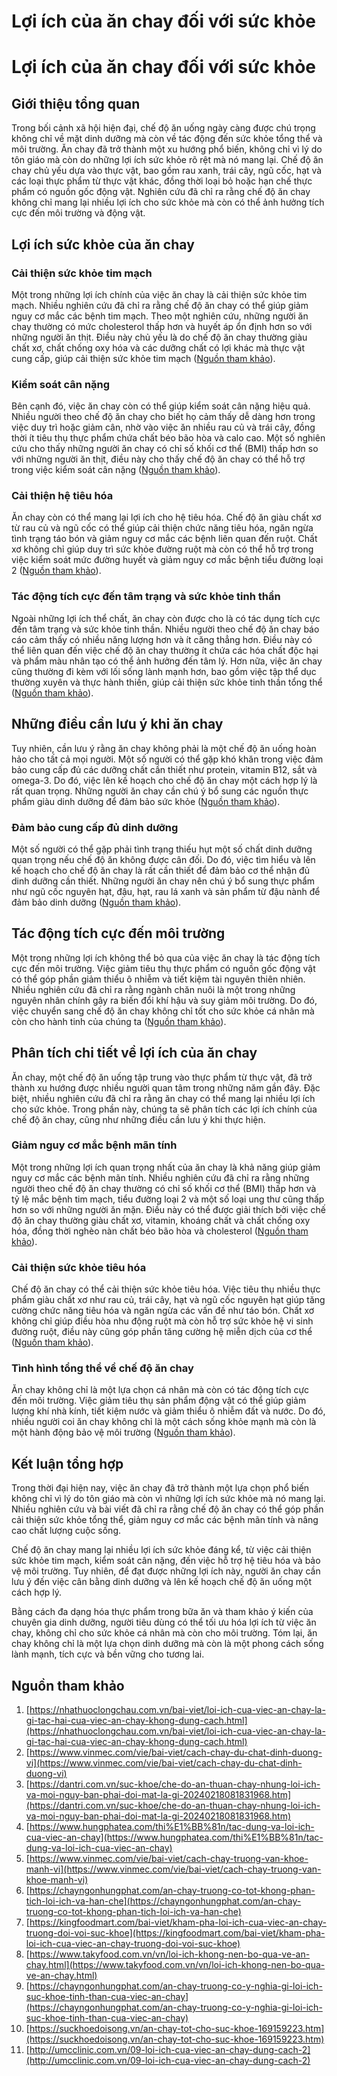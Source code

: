 # Lợi ích của ăn chay đối với sức khỏe

# Lợi ích của ăn chay đối với sức khỏe

## Giới thiệu tổng quan

Trong bối cảnh xã hội hiện đại, chế độ ăn uống ngày càng được chú trọng không chỉ về mặt dinh dưỡng mà còn về tác động đến sức khỏe tổng thể và môi trường. Ăn chay đã trở thành một xu hướng phổ biến, không chỉ vì lý do tôn giáo mà còn do những lợi ích sức khỏe rõ rệt mà nó mang lại. Chế độ ăn chay chủ yếu dựa vào thực vật, bao gồm rau xanh, trái cây, ngũ cốc, hạt và các loại thực phẩm từ thực vật khác, đồng thời loại bỏ hoặc hạn chế thực phẩm có nguồn gốc động vật. Nghiên cứu đã chỉ ra rằng chế độ ăn chay không chỉ mang lại nhiều lợi ích cho sức khỏe mà còn có thể ảnh hưởng tích cực đến môi trường và động vật.

## Lợi ích sức khỏe của ăn chay

### Cải thiện sức khỏe tim mạch

Một trong những lợi ích chính của việc ăn chay là cải thiện sức khỏe tim mạch. Nhiều nghiên cứu đã chỉ ra rằng chế độ ăn chay có thể giúp giảm nguy cơ mắc các bệnh tim mạch. Theo một nghiên cứu, những người ăn chay thường có mức cholesterol thấp hơn và huyết áp ổn định hơn so với những người ăn thịt. Điều này chủ yếu là do chế độ ăn chay thường giàu chất xơ, chất chống oxy hóa và các dưỡng chất có lợi khác mà thực vật cung cấp, giúp cải thiện sức khỏe tim mạch ([Nguồn tham khảo](https://www.hungphatea.com/thi%E1%BB%81n/tac-dung-va-loi-ich-cua-viec-an-chay)).

### Kiểm soát cân nặng

Bên cạnh đó, việc ăn chay còn có thể giúp kiểm soát cân nặng hiệu quả. Nhiều người theo chế độ ăn chay cho biết họ cảm thấy dễ dàng hơn trong việc duy trì hoặc giảm cân, nhờ vào việc ăn nhiều rau củ và trái cây, đồng thời ít tiêu thụ thực phẩm chứa chất béo bão hòa và calo cao. Một số nghiên cứu cho thấy những người ăn chay có chỉ số khối cơ thể (BMI) thấp hơn so với những người ăn thịt, điều này cho thấy chế độ ăn chay có thể hỗ trợ trong việc kiểm soát cân nặng ([Nguồn tham khảo](https://dantri.com.vn/suc-khoe/che-do-an-thuan-chay-nhung-loi-ich-va-moi-nguy-ban-phai-doi-mat-la-gi-20240218081831968.htm)).

### Cải thiện hệ tiêu hóa

Ăn chay còn có thể mang lại lợi ích cho hệ tiêu hóa. Chế độ ăn giàu chất xơ từ rau củ và ngũ cốc có thể giúp cải thiện chức năng tiêu hóa, ngăn ngừa tình trạng táo bón và giảm nguy cơ mắc các bệnh liên quan đến ruột. Chất xơ không chỉ giúp duy trì sức khỏe đường ruột mà còn có thể hỗ trợ trong việc kiểm soát mức đường huyết và giảm nguy cơ mắc bệnh tiểu đường loại 2 ([Nguồn tham khảo](https://www.vinmec.com/vie/bai-viet/cach-chay-du-chat-dinh-duong-vi)).

### Tác động tích cực đến tâm trạng và sức khỏe tinh thần

Ngoài những lợi ích thể chất, ăn chay còn được cho là có tác dụng tích cực đến tâm trạng và sức khỏe tinh thần. Nhiều người theo chế độ ăn chay báo cáo cảm thấy có nhiều năng lượng hơn và ít căng thẳng hơn. Điều này có thể liên quan đến việc chế độ ăn chay thường ít chứa các hóa chất độc hại và phẩm màu nhân tạo có thể ảnh hưởng đến tâm lý. Hơn nữa, việc ăn chay cũng thường đi kèm với lối sống lành mạnh hơn, bao gồm việc tập thể dục thường xuyên và thực hành thiền, giúp cải thiện sức khỏe tinh thần tổng thể ([Nguồn tham khảo](https://nhathuoclongchau.com.vn/bai-viet/loi-ich-cua-viec-an-chay-la-gi-tac-hai-cua-viec-an-chay-khong-dung-cach.html)).

## Những điều cần lưu ý khi ăn chay

Tuy nhiên, cần lưu ý rằng ăn chay không phải là một chế độ ăn uống hoàn hảo cho tất cả mọi người. Một số người có thể gặp khó khăn trong việc đảm bảo cung cấp đủ các dưỡng chất cần thiết như protein, vitamin B12, sắt và omega-3. Do đó, việc lên kế hoạch cho chế độ ăn chay một cách hợp lý là rất quan trọng. Những người ăn chay cần chú ý bổ sung các nguồn thực phẩm giàu dinh dưỡng để đảm bảo sức khỏe ([Nguồn tham khảo](https://www.vinmec.com/vie/bai-viet/cach-chay-truong-van-khoe-manh-vi)).

### Đảm bảo cung cấp đủ dinh dưỡng

Một số người có thể gặp phải tình trạng thiếu hụt một số chất dinh dưỡng quan trọng nếu chế độ ăn không được cân đối. Do đó, việc tìm hiểu và lên kế hoạch cho chế độ ăn chay là rất cần thiết để đảm bảo cơ thể nhận đủ dinh dưỡng cần thiết. Những người ăn chay nên chú ý bổ sung thực phẩm như ngũ cốc nguyên hạt, đậu, hạt, rau lá xanh và sản phẩm từ đậu nành để đảm bảo dinh dưỡng ([Nguồn tham khảo](https://chayngonhungphat.com/an-chay-truong-co-tot-khong-phan-tich-loi-ich-va-han-che)).

## Tác động tích cực đến môi trường

Một trong những lợi ích không thể bỏ qua của việc ăn chay là tác động tích cực đến môi trường. Việc giảm tiêu thụ thực phẩm có nguồn gốc động vật có thể góp phần giảm thiểu ô nhiễm và tiết kiệm tài nguyên thiên nhiên. Nhiều nghiên cứu đã chỉ ra rằng ngành chăn nuôi là một trong những nguyên nhân chính gây ra biến đổi khí hậu và suy giảm môi trường. Do đó, việc chuyển sang chế độ ăn chay không chỉ tốt cho sức khỏe cá nhân mà còn cho hành tinh của chúng ta ([Nguồn tham khảo](https://nhathuoclongchau.com.vn/bai-viet/loi-ich-cua-viec-an-chay-la-gi-tac-hai-cua-viec-an-chay-khong-dung-cach.html)).

## Phân tích chi tiết về lợi ích của ăn chay

Ăn chay, một chế độ ăn uống tập trung vào thực phẩm từ thực vật, đã trở thành xu hướng được nhiều người quan tâm trong những năm gần đây. Đặc biệt, nhiều nghiên cứu đã chỉ ra rằng ăn chay có thể mang lại nhiều lợi ích cho sức khỏe. Trong phần này, chúng ta sẽ phân tích các lợi ích chính của chế độ ăn chay, cũng như những điều cần lưu ý khi thực hiện.

### Giảm nguy cơ mắc bệnh mãn tính

Một trong những lợi ích quan trọng nhất của ăn chay là khả năng giúp giảm nguy cơ mắc các bệnh mãn tính. Nhiều nghiên cứu đã chỉ ra rằng những người theo chế độ ăn chay thường có chỉ số khối cơ thể (BMI) thấp hơn và tỷ lệ mắc bệnh tim mạch, tiểu đường loại 2 và một số loại ung thư cũng thấp hơn so với những người ăn mặn. Điều này có thể được giải thích bởi việc chế độ ăn chay thường giàu chất xơ, vitamin, khoáng chất và chất chống oxy hóa, đồng thời nghèo nàn chất béo bão hòa và cholesterol ([Nguồn tham khảo](https://kingfoodmart.com/bai-viet/kham-pha-loi-ich-cua-viec-an-chay-truong-doi-voi-suc-khoe)).

### Cải thiện sức khỏe tiêu hóa

Chế độ ăn chay có thể cải thiện sức khỏe tiêu hóa. Việc tiêu thụ nhiều thực phẩm giàu chất xơ như rau củ, trái cây, hạt và ngũ cốc nguyên hạt giúp tăng cường chức năng tiêu hóa và ngăn ngừa các vấn đề như táo bón. Chất xơ không chỉ giúp điều hòa nhu động ruột mà còn hỗ trợ sức khỏe hệ vi sinh đường ruột, điều này cũng góp phần tăng cường hệ miễn dịch của cơ thể ([Nguồn tham khảo](https://www.takyfood.com.vn/vn/loi-ich-khong-nen-bo-qua-ve-an-chay.html)).

### Tình hình tổng thể về chế độ ăn chay

Ăn chay không chỉ là một lựa chọn cá nhân mà còn có tác động tích cực đến môi trường. Việc giảm tiêu thụ sản phẩm động vật có thể giúp giảm lượng khí nhà kính, tiết kiệm nước và giảm thiểu ô nhiễm đất và nước. Do đó, nhiều người coi ăn chay không chỉ là một cách sống khỏe mạnh mà còn là một hành động bảo vệ môi trường ([Nguồn tham khảo](https://dantri.com.vn/suc-khoe/che-do-an-thuan-chay-nhung-loi-ich-va-moi-nguy-ban-phai-doi-mat-la-gi-20240218081831968.htm)).

## Kết luận tổng hợp

Trong thời đại hiện nay, việc ăn chay đã trở thành một lựa chọn phổ biến không chỉ vì lý do tôn giáo mà còn vì những lợi ích sức khỏe mà nó mang lại. Nhiều nghiên cứu và bài viết đã chỉ ra rằng chế độ ăn chay có thể góp phần cải thiện sức khỏe tổng thể, giảm nguy cơ mắc các bệnh mãn tính và nâng cao chất lượng cuộc sống.

Chế độ ăn chay mang lại nhiều lợi ích sức khỏe đáng kể, từ việc cải thiện sức khỏe tim mạch, kiểm soát cân nặng, đến việc hỗ trợ hệ tiêu hóa và bảo vệ môi trường. Tuy nhiên, để đạt được những lợi ích này, người ăn chay cần lưu ý đến việc cân bằng dinh dưỡng và lên kế hoạch chế độ ăn uống một cách hợp lý.

Bằng cách đa dạng hóa thực phẩm trong bữa ăn và tham khảo ý kiến của chuyên gia dinh dưỡng, người tiêu dùng có thể tối ưu hóa lợi ích từ việc ăn chay, không chỉ cho sức khỏe cá nhân mà còn cho môi trường. Tóm lại, ăn chay không chỉ là một lựa chọn dinh dưỡng mà còn là một phong cách sống lành mạnh, tích cực và bền vững cho tương lai.

## Nguồn tham khảo

1. [https://nhathuoclongchau.com.vn/bai-viet/loi-ich-cua-viec-an-chay-la-gi-tac-hai-cua-viec-an-chay-khong-dung-cach.html](https://nhathuoclongchau.com.vn/bai-viet/loi-ich-cua-viec-an-chay-la-gi-tac-hai-cua-viec-an-chay-khong-dung-cach.html)
2. [https://www.vinmec.com/vie/bai-viet/cach-chay-du-chat-dinh-duong-vi](https://www.vinmec.com/vie/bai-viet/cach-chay-du-chat-dinh-duong-vi)
3. [https://dantri.com.vn/suc-khoe/che-do-an-thuan-chay-nhung-loi-ich-va-moi-nguy-ban-phai-doi-mat-la-gi-20240218081831968.htm](https://dantri.com.vn/suc-khoe/che-do-an-thuan-chay-nhung-loi-ich-va-moi-nguy-ban-phai-doi-mat-la-gi-20240218081831968.htm)
4. [https://www.hungphatea.com/thi%E1%BB%81n/tac-dung-va-loi-ich-cua-viec-an-chay](https://www.hungphatea.com/thi%E1%BB%81n/tac-dung-va-loi-ich-cua-viec-an-chay)
5. [https://www.vinmec.com/vie/bai-viet/cach-chay-truong-van-khoe-manh-vi](https://www.vinmec.com/vie/bai-viet/cach-chay-truong-van-khoe-manh-vi)
6. [https://chayngonhungphat.com/an-chay-truong-co-tot-khong-phan-tich-loi-ich-va-han-che](https://chayngonhungphat.com/an-chay-truong-co-tot-khong-phan-tich-loi-ich-va-han-che)
7. [https://kingfoodmart.com/bai-viet/kham-pha-loi-ich-cua-viec-an-chay-truong-doi-voi-suc-khoe](https://kingfoodmart.com/bai-viet/kham-pha-loi-ich-cua-viec-an-chay-truong-doi-voi-suc-khoe)
8. [https://www.takyfood.com.vn/vn/loi-ich-khong-nen-bo-qua-ve-an-chay.html](https://www.takyfood.com.vn/vn/loi-ich-khong-nen-bo-qua-ve-an-chay.html)
9. [https://chayngonhungphat.com/an-chay-truong-co-y-nghia-gi-loi-ich-suc-khoe-tinh-than-cua-viec-an-chay](https://chayngonhungphat.com/an-chay-truong-co-y-nghia-gi-loi-ich-suc-khoe-tinh-than-cua-viec-an-chay)
10. [https://suckhoedoisong.vn/an-chay-tot-cho-suc-khoe-169159223.htm](https://suckhoedoisong.vn/an-chay-tot-cho-suc-khoe-169159223.htm)
11. [http://umcclinic.com.vn/09-loi-ich-cua-viec-an-chay-dung-cach-2](http://umcclinic.com.vn/09-loi-ich-cua-viec-an-chay-dung-cach-2)
